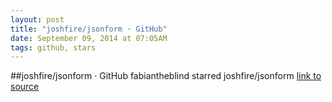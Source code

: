 ```yaml
---
layout: post
title: "joshfire/jsonform · GitHub"
date: September 09, 2014 at 07:05AM
tags: github, stars
---
```

##joshfire/jsonform · GitHub
fabiantheblind starred joshfire/jsonform
[link to source](http://ift.tt/1jgmvcS) 
